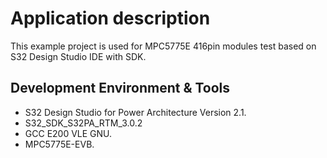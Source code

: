 # Application description

This example project is used for MPC5775E 416pin modules test based on S32 Design Studio IDE with SDK.  

## Development Environment & Tools

- S32 Design Studio for Power Architecture Version 2.1.
- S32_SDK_S32PA_RTM_3.0.2
- GCC E200 VLE GNU.
- MPC5775E-EVB.


